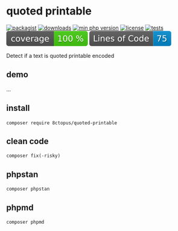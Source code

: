 # quoted printable

[![packagist](http://poser.pugx.org/8ctopus/quoted-printable/v)](https://packagist.org/packages/8ctopus/quoted-printable)
[![downloads](http://poser.pugx.org/8ctopus/quoted-printable/downloads)](https://packagist.org/packages/8ctopus/quoted-printable)
[![min php version](http://poser.pugx.org/8ctopus/quoted-printable/require/php)](https://packagist.org/packages/8ctopus/quoted-printable)
[![license](http://poser.pugx.org/8ctopus/quoted-printable/license)](https://packagist.org/packages/8ctopus/quoted-printable)
[![tests](https://github.com/8ctopus/quoted-printable/actions/workflows/tests.yml/badge.svg)](https://github.com/8ctopus/quoted-printable/actions/workflows/tests.yml)
![code coverage badge](https://raw.githubusercontent.com/8ctopus/quoted-printable/image-data/coverage.svg)
![lines of code](https://raw.githubusercontent.com/8ctopus/quoted-printable/image-data/lines.svg)

Detect if a text is quoted printable encoded

## demo

...

## install

    composer require 8ctopus/quoted-printable

## clean code

    composer fix(-risky)

## phpstan

    composer phpstan

## phpmd

    composer phpmd
